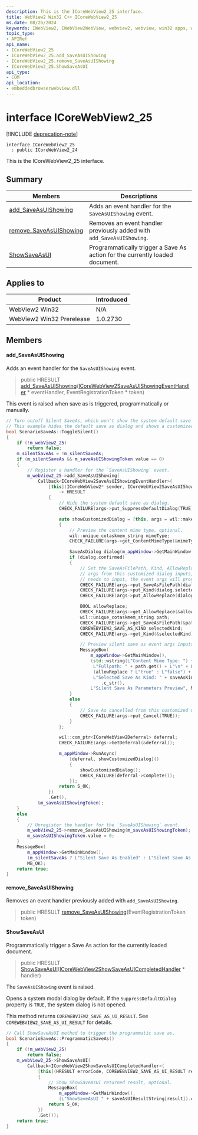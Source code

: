 ```yaml
---
description: This is the ICoreWebView2_25 interface.
title: WebView2 Win32 C++ ICoreWebView2_25
ms.date: 08/26/2024
keywords: IWebView2, IWebView2WebView, webview2, webview, win32 apps, win32, edge, ICoreWebView2, ICoreWebView2Controller, browser control, edge html, ICoreWebView2_25
topic_type: 
- APIRef
api_name:
- ICoreWebView2_25
- ICoreWebView2_25.add_SaveAsUIShowing
- ICoreWebView2_25.remove_SaveAsUIShowing
- ICoreWebView2_25.ShowSaveAsUI
api_type:
- COM
api_location:
- embeddedbrowserwebview.dll
---
```


# interface ICoreWebView2_25

[!INCLUDE [deprecation-note](../includes/deprecation-note.md)]

```
interface ICoreWebView2_25
  : public ICoreWebView2_24
```

This is the ICoreWebView2_25 interface.

## Summary

 Members                        | Descriptions
--------------------------------|---------------------------------------------
[add_SaveAsUIShowing](#add_saveasuishowing) | Adds an event handler for the `SaveAsUIShowing` event.
[remove_SaveAsUIShowing](#remove_saveasuishowing) | Removes an event handler previously added with `add_SaveAsUIShowing`.
[ShowSaveAsUI](#showsaveasui) | Programmatically trigger a Save As action for the currently loaded document.

## Applies to

Product                         | Introduced
--------------------------------|---------------------------------------------
WebView2 Win32            |    N/A
WebView2 Win32 Prerelease |    1.0.2730

## Members

#### add_SaveAsUIShowing

Adds an event handler for the `SaveAsUIShowing` event.

> public HRESULT [add_SaveAsUIShowing](#add_saveasuishowing)([ICoreWebView2SaveAsUIShowingEventHandler](icorewebview2saveasuishowingeventhandler.md#icorewebview2saveasuishowingeventhandler) * eventHandler, EventRegistrationToken * token)

This event is raised when save as is triggered, programmatically or manually.

```cpp
// Turn on/off Silent SaveAs, which won't show the system default save as dialog.
// This example hides the default save as dialog and shows a customized dialog.
bool ScenarioSaveAs::ToggleSilent()
{
    if (!m_webView2_25)
        return false;
    m_silentSaveAs = !m_silentSaveAs;
    if (m_silentSaveAs && m_saveAsUIShowingToken.value == 0)
    {
        // Register a handler for the `SaveAsUIShowing` event.
        m_webView2_25->add_SaveAsUIShowing(
            Callback<ICoreWebView2SaveAsUIShowingEventHandler>(
                [this](ICoreWebView2* sender, ICoreWebView2SaveAsUIShowingEventArgs* args)
                    -> HRESULT
                {
                    // Hide the system default save as dialog.
                    CHECK_FAILURE(args->put_SuppressDefaultDialog(TRUE));

                    auto showCustomizedDialog = [this, args = wil::make_com_ptr(args)]
                    {
                        // Preview the content mime type, optional.
                        wil::unique_cotaskmem_string mimeType;
                        CHECK_FAILURE(args->get_ContentMimeType(&mimeType));

                        SaveAsDialog dialog(m_appWindow->GetMainWindow(), saveAsKind);
                        if (dialog.confirmed)
                        {
                            // Set the SaveAsFilePath, Kind, AllowReplace for the event
                            // args from this customized dialog inputs, optional. If nothing
                            // needs to input, the event args will provide default values.
                            CHECK_FAILURE(args->put_SaveAsFilePath(dialog.path.c_str()));
                            CHECK_FAILURE(args->put_Kind(dialog.selectedKind));
                            CHECK_FAILURE(args->put_AllowReplace(dialog.allowReplace));

                            BOOL allowReplace;
                            CHECK_FAILURE(args->get_AllowReplace(&allowReplace));
                            wil::unique_cotaskmem_string path;
                            CHECK_FAILURE(args->get_SaveAsFilePath(&path));
                            COREWEBVIEW2_SAVE_AS_KIND selectedKind;
                            CHECK_FAILURE(args->get_Kind(&selectedKind));

                            // Preview silent save as event args inputs, optional.
                            MessageBox(
                                m_appWindow->GetMainWindow(),
                                (std::wstring(L"Content Mime Type: ") + mimeType.get() + L"\n" +
                                 L"Fullpath: " + path.get() + L"\n" + L"Allow Replace: " +
                                 (allowReplace ? L"true" : L"false") + L"\n" +
                                 L"Selected Save As Kind: " + saveAsKindString[selectedKind])
                                    .c_str(),
                                L"Silent Save As Parameters Preview", MB_OK);
                        }
                        else
                        {
                            // Save As cancelled from this customized dialog.
                            CHECK_FAILURE(args->put_Cancel(TRUE));
                        }
                    };

                    wil::com_ptr<ICoreWebView2Deferral> deferral;
                    CHECK_FAILURE(args->GetDeferral(&deferral));

                    m_appWindow->RunAsync(
                        [deferral, showCustomizedDialog]()
                        {
                            showCustomizedDialog();
                            CHECK_FAILURE(deferral->Complete());
                        });
                    return S_OK;
                })
                .Get(),
            &m_saveAsUIShowingToken);
    }
    else
    {
        // Unregister the handler for the `SaveAsUIShowing` event.
        m_webView2_25->remove_SaveAsUIShowing(m_saveAsUIShowingToken);
        m_saveAsUIShowingToken.value = 0;
    }
    MessageBox(
        m_appWindow->GetMainWindow(),
        (m_silentSaveAs ? L"Silent Save As Enabled" : L"Silent Save As Disabled"), L"Info",
        MB_OK);
    return true;
}
```

#### remove_SaveAsUIShowing

Removes an event handler previously added with `add_SaveAsUIShowing`.

> public HRESULT [remove_SaveAsUIShowing](#remove_saveasuishowing)(EventRegistrationToken token)

#### ShowSaveAsUI

Programmatically trigger a Save As action for the currently loaded document.

> public HRESULT [ShowSaveAsUI](#showsaveasui)([ICoreWebView2ShowSaveAsUICompletedHandler](icorewebview2showsaveasuicompletedhandler.md#icorewebview2showsaveasuicompletedhandler) * handler)

The `SaveAsUIShowing` event is raised.

Opens a system modal dialog by default. If the `SuppressDefaultDialog` property is `TRUE`, the system dialog is not opened.

This method returns `COREWEBVIEW2_SAVE_AS_UI_RESULT`. See `COREWEBVIEW2_SAVE_AS_UI_RESULT` for details.

```cpp
// Call ShowSaveAsUI method to trigger the programmatic save as.
bool ScenarioSaveAs::ProgrammaticSaveAs()
{
    if (!m_webView2_25)
        return false;
    m_webView2_25->ShowSaveAsUI(
        Callback<ICoreWebView2ShowSaveAsUICompletedHandler>(
            [this](HRESULT errorCode, COREWEBVIEW2_SAVE_AS_UI_RESULT result) -> HRESULT
            {
                // Show ShowSaveAsUI returned result, optional.
                MessageBox(
                    m_appWindow->GetMainWindow(),
                    (L"ShowSaveAsUI " + saveAsUIResultString[result]).c_str(), L"Info", MB_OK);
                return S_OK;
            })
            .Get());
    return true;
}
```

